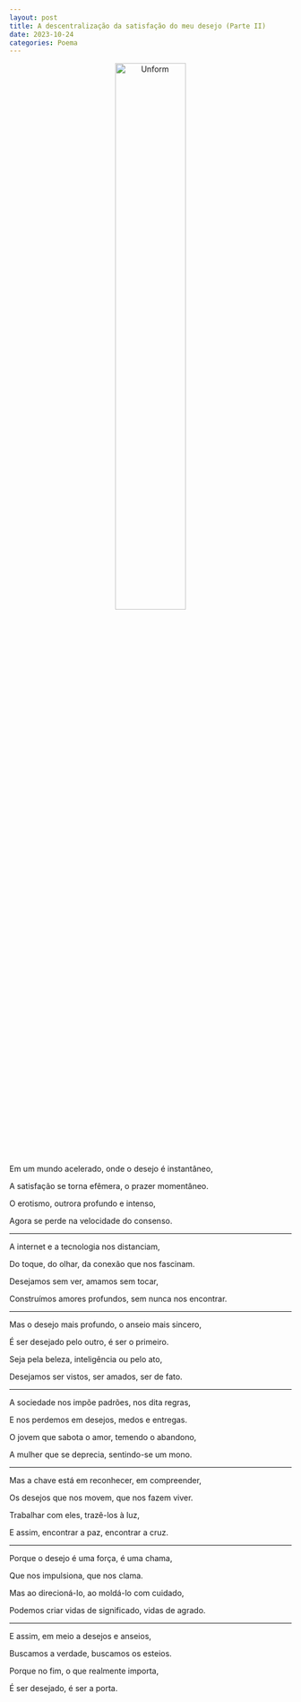 ```yaml
---
layout: post
title: A descentralização da satisfação do meu desejo (Parte II)
date: 2023-10-24
categories: Poema
---
```


<p align="center">
<img src="{{ site.baseurl }}/images/2023-10-24-A-descentralizacao-da-satisfacao-do-meu-desejo--parte-2.png" height="50%" width="50%" alt="Unform" />
</p>

Em um mundo acelerado, onde o desejo é instantâneo,

A satisfação se torna efêmera, o prazer momentâneo.

O erotismo, outrora profundo e intenso,

Agora se perde na velocidade do consenso.

---

A internet e a tecnologia nos distanciam,

Do toque, do olhar, da conexão que nos fascinam.

Desejamos sem ver, amamos sem tocar,

Construímos amores profundos, sem nunca nos encontrar.

---

Mas o desejo mais profundo, o anseio mais sincero,

É ser desejado pelo outro, é ser o primeiro.

Seja pela beleza, inteligência ou pelo ato,

Desejamos ser vistos, ser amados, ser de fato.

---

A sociedade nos impõe padrões, nos dita regras,

E nos perdemos em desejos, medos e entregas.

O jovem que sabota o amor, temendo o abandono,

A mulher que se deprecia, sentindo-se um mono.

---

Mas a chave está em reconhecer, em compreender,

Os desejos que nos movem, que nos fazem viver.

Trabalhar com eles, trazê-los à luz,

E assim, encontrar a paz, encontrar a cruz.

---

Porque o desejo é uma força, é uma chama,

Que nos impulsiona, que nos clama.

Mas ao direcioná-lo, ao moldá-lo com cuidado,

Podemos criar vidas de significado, vidas de agrado.

---

E assim, em meio a desejos e anseios,

Buscamos a verdade, buscamos os esteios.

Porque no fim, o que realmente importa,

É ser desejado, é ser a porta.
